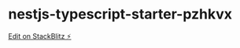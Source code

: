 # nestjs-typescript-starter-pzhkvx

[Edit on StackBlitz ⚡️](https://stackblitz.com/edit/nestjs-typescript-starter-pzhkvx)